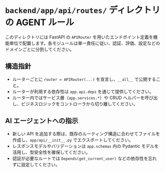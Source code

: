 # `backend/app/api/routes/` ディレクトリの AGENT ルール

このディレクトリには FastAPI の `APIRouter` を用いたエンドポイント定義を機能単位で配置します。各モジュールは単一責任に従い、認証、評価、設定などのドメインごとに分割してください。

## 構造指針

- ルーターごとに `router = APIRouter(...)` を宣言し、`__all__` で公開すること。
- ルーターが利用する依存性は `app.api.deps` を通じて提供してください。
- ルーター内ではサービス層（`app.services.*`）や CRUD ヘルパーを呼び出し、ビジネスロジックをコントローラから切り離してください。

## AI エージェントへの指示

- 新しい API を追加する際は、既存のルーティング構造に合わせてファイルを作成し、`app/api/__init__.py` でエクスポートしてください。
- レスポンスモデルやバリデーションは `app.schemas` 内の Pydantic モデルを活用し、型安全性を確保してください。
- 認証が必要なルートでは `Depends(get_current_user)` などの依存性を忘れずに設定してください。
